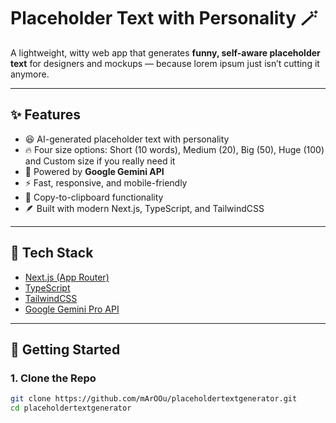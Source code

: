 # Placeholder Text with Personality 🪄

A lightweight, witty web app that generates **funny, self-aware placeholder text** for designers and mockups — because lorem ipsum just isn’t cutting it anymore.

---

## ✨ Features

- 😆 AI-generated placeholder text with personality
- 🔥 Four size options: Short (10 words), Medium (20), Big (50), Huge (100) and Custom size if you really need it
- 🧠 Powered by **Google Gemini API**
- ⚡ Fast, responsive, and mobile-friendly
- 🎯 Copy-to-clipboard functionality
- 🪶 Built with modern Next.js, TypeScript, and TailwindCSS

---

## 🔧 Tech Stack

- [Next.js (App Router)](https://nextjs.org/)
- [TypeScript](https://www.typescriptlang.org/)
- [TailwindCSS](https://tailwindcss.com/)
- [Google Gemini Pro API](https://ai.google.dev/)

---

## 🚀 Getting Started

### 1. Clone the Repo

```bash
git clone https://github.com/mArOOu/placeholdertextgenerator.git
cd placeholdertextgenerator
```
